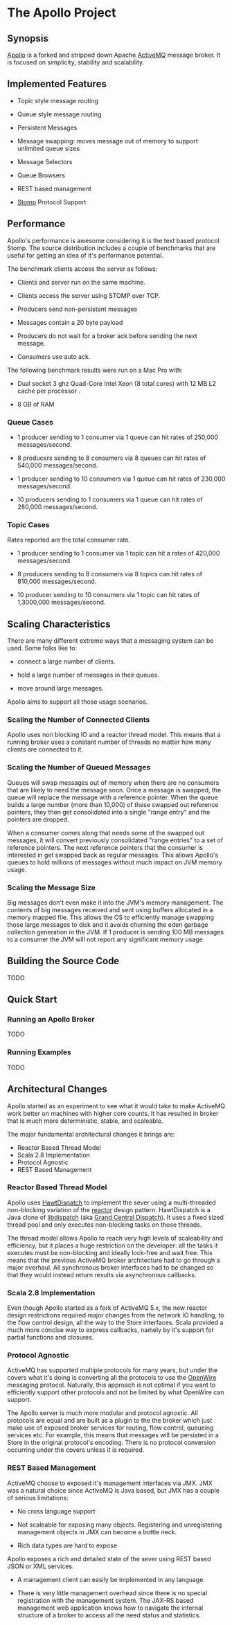 # The Apollo Project

## Synopsis

[Apollo][] is a forked and stripped down Apache [ActiveMQ][] message
broker. It is focused on simplicity, stability and scalability.

[Apollo]:http://github.com/chirino/activemq-apollo
[ActiveMQ]:http://activemq.apache.org/

## Implemented Features

* Topic style message routing

* Queue style message routing

* Persistent Messages

* Message swapping: moves message out of memory to support unlimited
  queue sizes

* Message Selectors

* Queue Browsers

* REST based management

* [Stomp](http://stomp.github.com/) Protocol Support

## Performance

Apollo's performance is awesome considering it is the text based protocol
Stomp. The source distribution includes a couple of benchmarks that are
useful for getting an idea of it's performance potential.

The benchmark clients access the server as follows:

* Clients and server run on the same machine. 

* Clients access the server using STOMP over TCP. 

* Producers send non-persistent messages

* Messages contain a 20 byte payload 

* Producers do not wait for a broker ack before sending the next message. 

* Consumers use auto ack.

The following benchmark results were run on a Mac Pro with:

* Dual socket 3 ghz Quad-Core Intel Xeon (8 total cores) with 12 MB L2
  cache per processor .

* 8 GB of RAM

### Queue Cases

* 1 producer sending to 1 consumer via 1 queue can hit rates of 250,000
  messages/second.

* 8 producers sending to 8 consumers via 8 queues can hit rates of 540,000
  messages/second.

* 1 producer sending to 10 consumers via 1 queue can hit rates of 230,000
  messages/second.

* 10 producers sending to 1 consumers via 1 queue can hit rates of 280,000
  messages/second.

### Topic Cases

Rates reported are the total consumer rate.

* 1 producer sending to 1 consumer via 1 topic can hit a rates of 420,000
  messages/second.

* 8 producers sending to 8 consumers via 8 topics can hit rates of 810,000
  messages/second.

* 10 producer sending to 10 consumers via 1 topic can hit rates of
  1,3000,000 messages/second.

## Scaling Characteristics

There are many different extreme ways that a messaging system can be used. 
Some folks like to:

* connect a large number of clients.

* hold a large number of messages in their queues.  

* move around large messages.

Apollo aims to support all those usage scenarios.

### Scaling the Number of Connected Clients

Apollo uses non blocking IO and a reactor thread model. This means that a
running broker uses a constant number of threads no matter how many clients
are connected to it.

### Scaling the Number of Queued Messages

Queues will swap messages out of memory when there are no consumers that
are likely to need the message soon. Once a message is swapped, the queue
will replace the message with a reference pointer. When the queue builds a
large number (more than 10,000) of these swapped out reference pointers,
they then get consolidated into a single "range entry" and the pointers are
dropped. 

When a consumer comes along that needs some of the swapped out messages,
it will convert previously consolidated "range entries" to a set of
reference pointers. The next reference pointers that the consumer is
interested in get swapped back as regular messages. This allows Apollo's
queues to hold millions of messages without much impact on JVM memory
usage.

### Scaling the Message Size

Big messages don't even make it into the JVM's memory management. The
contents of big messages received and sent using buffers allocated in a
memory mapped file. This allows the OS to efficiently manage swapping those
large messages to disk and it avoids churning the eden garbage collection
generation in the JVM. If 1 producer is sending 100 MB messages to a
consumer the JVM will not report any significant memory usage.

## Building the Source Code

TODO

## Quick Start 

### Running an Apollo Broker

TODO

### Running Examples

TODO

## Architectural Changes

Apollo started as an experiment to see what it would take to make ActiveMQ
work better on machines with higher core counts. It has resulted in broker
that is much more deterministic, stable, and scaleable.

The major fundamental architectural changes it brings are:

* Reactor Based Thread Model
* Scala 2.8 Implementation
* Protocol Agnostic
* REST Based Management

### Reactor Based Thread Model

Apollo uses [HawtDispatch][] to implement the sever using a multi-threaded
non-blocking variation of the [reactor][] design pattern. HawtDispatch is a
Java clone of [libdispatch][] (aka [Grand Central Dispatch][gcd]). It uses a
fixed sized thread pool and only executes non-blocking tasks on those
threads.

[reactor]:http://en.wikipedia.org/wiki/Reactor_pattern
[libdispatch]:http://en.wikipedia.org/wiki/Libdispatch
[HawtDispatch]:http://hawtdispatch.fusesource.org/
[gcd]:http://images.apple.com/macosx/technology/docs/GrandCentral_TB_brief_20090903.pdf


The thread model allows Apollo to reach very high levels of scaleability and
efficiency, but it places a huge restriction on the developer: all the tasks
it executes must be non-blocking and ideally lock-free and wait free. This
means that the previous ActiveMQ broker architecture had to go through a
major overhaul. All synchronous broker interfaces had to be changed
so that they would instead return results via asynchronous callbacks.

### Scala 2.8 Implementation

Even though Apollo started as a fork of ActiveMQ 5.x, the new reactor design
restrictions required major changes from the network IO handling, to the
flow control design, all the way to the Store interfaces. Scala provided a
much more concise way to express callbacks, namely by it's support for
partial functions and closures.

### Protocol Agnostic

ActiveMQ has supported multiple protocols for many years, but under the
covers what it's doing is converting all the protocols to use the
[OpenWire][] messaging protocol. Naturally, this approach is not optimal if
you want to efficiently support other protocols and not be limited by what
OpenWire can support.

[OpenWire]:http://activemq.apache.org/openwire.html

The Apollo server is much more modular and protocol agnostic. All protocols
are equal and are built as a plugin to the the broker which just make use of
exposed broker services for routing, flow control, queueing services etc.
For example, this means that messages will be persisted in a Store in the
original protocol's encoding. There is no protocol conversion occurring
under the covers unless it is required.

### REST Based Management

ActiveMQ choose to exposed it's management interfaces via JMX. JMX was a
natural choice since ActiveMQ is Java based, but JMX has a couple of
serious limitations:

* No cross language support

* Not scaleable for exposing many objects. Registering and unregistering
  management objects in JMX can become a bottle neck.

* Rich data types are hard to expose

Apollo exposes a rich and detailed state of the sever using REST based JSON
or XML services.

* A management client can easily be implemented in any language.

* There is very little management overhead since there is no special
  registration with the management system. The JAX-RS based management web
  application knows how to navigate the internal structure of a broker to
  access all the need status and statistics.



